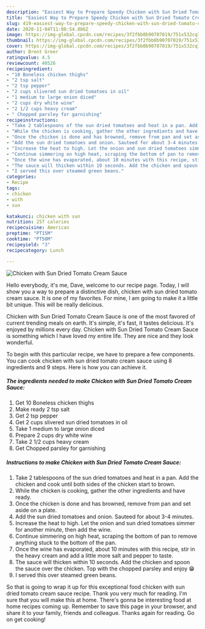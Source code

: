 ```yaml
---
description: "Easiest Way to Prepare Speedy Chicken with Sun Dried Tomato Cream Sauce"
title: "Easiest Way to Prepare Speedy Chicken with Sun Dried Tomato Cream Sauce"
slug: 419-easiest-way-to-prepare-speedy-chicken-with-sun-dried-tomato-cream-sauce
date: 2020-11-04T11:08:54.886Z
image: https://img-global.cpcdn.com/recipes/3f2fbb0b90707019/751x532cq70/chicken-with-sun-dried-tomato-cream-sauce-recipe-main-photo.jpg
thumbnail: https://img-global.cpcdn.com/recipes/3f2fbb0b90707019/751x532cq70/chicken-with-sun-dried-tomato-cream-sauce-recipe-main-photo.jpg
cover: https://img-global.cpcdn.com/recipes/3f2fbb0b90707019/751x532cq70/chicken-with-sun-dried-tomato-cream-sauce-recipe-main-photo.jpg
author: Brent Greer
ratingvalue: 4.5
reviewcount: 40526
recipeingredient:
- "10 Boneless chicken thighs"
- "2 tsp salt"
- "2 tsp pepper"
- "2 cups slivered sun dried tomatoes in oil"
- "1 medium to large onion diced"
- "2 cups dry white wine"
- "2 1/2 cups heavy cream"
- " Chopped parsley for garnishing"
recipeinstructions:
- "Take 2 tablespoons of the sun dried tomatoes and heat in a pan. Add the chicken and cook until both sides of the chicken start to brown."
- "While the chicken is cooking, gather the other ingredients and have ready."
- "Once the chicken is done and has browned, remove from pan and set aside on a plate."
- "Add the sun dried tomatoes and onion. Sauteed for about 3-4 minutes."
- "Increase the heat to high. Let the onion and sun dried tomatoes simmer for another minute, then add the wine."
- "Continue simmering on high heat, scraping the bottom of pan to remove anything stuck to the bottom of the pan."
- "Once the wine has evaporated, about 10 minutes with this recipe, stir in the heavy cream and add a little more salt and pepper to taste."
- "The sauce will thicken within 10 seconds. Add the chicken and spoon the sauce over the chicken. Top with the chopped parsley and enjoy 😁"
- "I served this over steamed green beans."
categories:
- Recipe
tags:
- chicken
- with
- sun

katakunci: chicken with sun 
nutrition: 257 calories
recipecuisine: American
preptime: "PT15M"
cooktime: "PT50M"
recipeyield: "3"
recipecategory: Lunch

---
```



![Chicken with Sun Dried Tomato Cream Sauce](https://img-global.cpcdn.com/recipes/3f2fbb0b90707019/751x532cq70/chicken-with-sun-dried-tomato-cream-sauce-recipe-main-photo.jpg)

Hello everybody, it's me, Dave, welcome to our recipe page. Today, I will show you a way to prepare a distinctive dish, chicken with sun dried tomato cream sauce. It is one of my favorites. For mine, I am going to make it a little bit unique. This will be really delicious.

Chicken with Sun Dried Tomato Cream Sauce is one of the most favored of current trending meals on earth. It's simple, it's fast, it tastes delicious. It's enjoyed by millions every day. Chicken with Sun Dried Tomato Cream Sauce is something which I have loved my entire life. They are nice and they look wonderful.




To begin with this particular recipe, we have to prepare a few components. You can cook chicken with sun dried tomato cream sauce using 8 ingredients and 9 steps. Here is how you can achieve it.

<!--inarticleads1-->

##### The ingredients needed to make Chicken with Sun Dried Tomato Cream Sauce:

1. Get 10 Boneless chicken thighs
1. Make ready 2 tsp salt
1. Get 2 tsp pepper
1. Get 2 cups slivered sun dried tomatoes in oil
1. Take 1 medium to large onion diced
1. Prepare 2 cups dry white wine
1. Take 2 1/2 cups heavy cream
1. Get  Chopped parsley for garnishing




<!--inarticleads2-->

##### Instructions to make Chicken with Sun Dried Tomato Cream Sauce:

1. Take 2 tablespoons of the sun dried tomatoes and heat in a pan. Add the chicken and cook until both sides of the chicken start to brown.
1. While the chicken is cooking, gather the other ingredients and have ready.
1. Once the chicken is done and has browned, remove from pan and set aside on a plate.
1. Add the sun dried tomatoes and onion. Sauteed for about 3-4 minutes.
1. Increase the heat to high. Let the onion and sun dried tomatoes simmer for another minute, then add the wine.
1. Continue simmering on high heat, scraping the bottom of pan to remove anything stuck to the bottom of the pan.
1. Once the wine has evaporated, about 10 minutes with this recipe, stir in the heavy cream and add a little more salt and pepper to taste.
1. The sauce will thicken within 10 seconds. Add the chicken and spoon the sauce over the chicken. Top with the chopped parsley and enjoy 😁
1. I served this over steamed green beans.




So that is going to wrap it up for this exceptional food chicken with sun dried tomato cream sauce recipe. Thank you very much for reading. I'm sure that you will make this at home. There's gonna be interesting food at home recipes coming up. Remember to save this page in your browser, and share it to your family, friends and colleague. Thanks again for reading. Go on get cooking!
